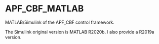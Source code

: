 # APF_CBF_MATLAB
MATLAB/Simulink of the APF_CBF control framework.

The Simulink original version is MATLAB R2020b. I also provide a R2019a version.

